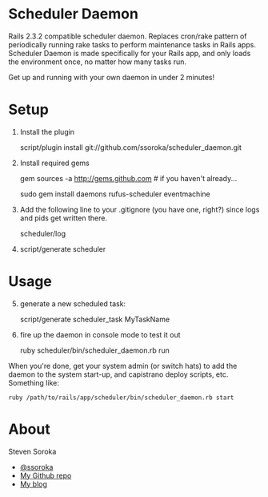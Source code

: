 Scheduler Daemon
================

Rails 2.3.2 compatible scheduler daemon.  Replaces cron/rake pattern of periodically running rake tasks 
to perform maintenance tasks in Rails apps. Scheduler Daemon is made specifically for your Rails app, 
and only loads the environment once, no matter how many tasks run.

Get up and running with your own daemon in under 2 minutes!

Setup
=====

1. Install the plugin

    script/plugin install git://github.com/ssoroka/scheduler_daemon.git

2. Install required gems

    gem sources -a http://gems.github.com # if you haven't already...

    sudo gem install daemons rufus-scheduler eventmachine

3. Add the following line to your .gitignore (you have one, right?) since logs and pids get written there.

    scheduler/log

4. script/generate scheduler

Usage
=====

5. generate a new scheduled task:

    script/generate scheduler_task MyTaskName

6. fire up the daemon in console mode to test it out

    ruby scheduler/bin/scheduler\_daemon.rb run

When you're done, get your system admin (or switch hats) to add the daemon to the system start-up, and
capistrano deploy scripts, etc.  Something like:

    ruby /path/to/rails/app/scheduler/bin/scheduler_daemon.rb start

About
=====

Steven Soroka 
  * [@ssoroka](http://twitter.com/ssoroka)
  * [My Github repo](http://github.com/ssoroka)
  * [My blog](http://blog.stevensoroka.ca)
  